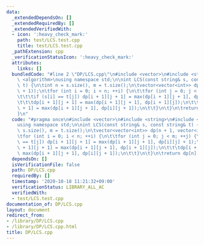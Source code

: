 ```yaml
---
data:
  _extendedDependsOn: []
  _extendedRequiredBy: []
  _extendedVerifiedWith:
  - icon: ':heavy_check_mark:'
    path: test/LCS.test.cpp
    title: test/LCS.test.cpp
  _pathExtension: cpp
  _verificationStatusIcon: ':heavy_check_mark:'
  attributes:
    links: []
  bundledCode: "#line 2 \"DP/LCS.cpp\"\n#include <vector>\n#include <string>\n#include\
    \ <algorithm>\nusing namespace std;\n\nint LCS(const string& s, const string&\
    \ t) {\n\tint n = s.size(), m = t.size();\n\tvector<vector<int>> dp(n + 1, vector<int>(m\
    \ + 1));\n\tfor (int i = 0; i < n; ++i) {\n\t\tfor (int j = 0; j < m; ++j) {\n\
    \t\t\tif (s[i] == t[j]) dp[i + 1][j + 1] = max(dp[i + 1][j + 1], dp[i][j] + 1);\n\
    \t\t\tdp[i + 1][j + 1] = max(dp[i + 1][j + 1], dp[i + 1][j]);\n\t\t\tdp[i + 1][j\
    \ + 1] = max(dp[i + 1][j + 1], dp[i][j + 1]);\n\t\t}\n\t}\n\treturn dp[n][m];\n\
    }\n"
  code: "#pragma once\n#include <vector>\n#include <string>\n#include <algorithm>\n\
    using namespace std;\n\nint LCS(const string& s, const string& t) {\n\tint n =\
    \ s.size(), m = t.size();\n\tvector<vector<int>> dp(n + 1, vector<int>(m + 1));\n\
    \tfor (int i = 0; i < n; ++i) {\n\t\tfor (int j = 0; j < m; ++j) {\n\t\t\tif (s[i]\
    \ == t[j]) dp[i + 1][j + 1] = max(dp[i + 1][j + 1], dp[i][j] + 1);\n\t\t\tdp[i\
    \ + 1][j + 1] = max(dp[i + 1][j + 1], dp[i + 1][j]);\n\t\t\tdp[i + 1][j + 1] =\
    \ max(dp[i + 1][j + 1], dp[i][j + 1]);\n\t\t}\n\t}\n\treturn dp[n][m];\n}\n"
  dependsOn: []
  isVerificationFile: false
  path: DP/LCS.cpp
  requiredBy: []
  timestamp: '2020-10-18 11:21:32+09:00'
  verificationStatus: LIBRARY_ALL_AC
  verifiedWith:
  - test/LCS.test.cpp
documentation_of: DP/LCS.cpp
layout: document
redirect_from:
- /library/DP/LCS.cpp
- /library/DP/LCS.cpp.html
title: DP/LCS.cpp
---
```

